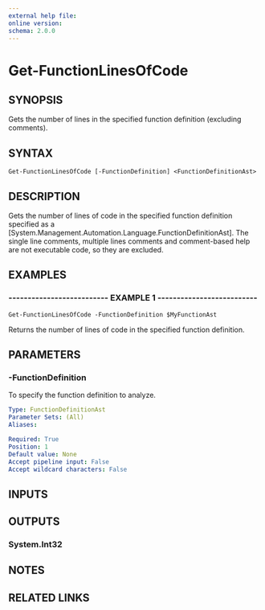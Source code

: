 ```yaml
---
external help file: 
online version: 
schema: 2.0.0
---
```


# Get-FunctionLinesOfCode

## SYNOPSIS
Gets the number of lines in the specified function definition (excluding comments).

## SYNTAX

```
Get-FunctionLinesOfCode [-FunctionDefinition] <FunctionDefinitionAst>
```

## DESCRIPTION
Gets the number of lines of code in the specified function definition specified as a \[System.Management.Automation.Language.FunctionDefinitionAst\].
The single line comments, multiple lines comments and comment-based help are not executable code, so they are excluded.

## EXAMPLES

### -------------------------- EXAMPLE 1 --------------------------
```
Get-FunctionLinesOfCode -FunctionDefinition $MyFunctionAst
```

Returns the number of lines of code in the specified function definition.

## PARAMETERS

### -FunctionDefinition
To specify the function definition to analyze.

```yaml
Type: FunctionDefinitionAst
Parameter Sets: (All)
Aliases: 

Required: True
Position: 1
Default value: None
Accept pipeline input: False
Accept wildcard characters: False
```

## INPUTS

## OUTPUTS

### System.Int32

## NOTES

## RELATED LINKS

